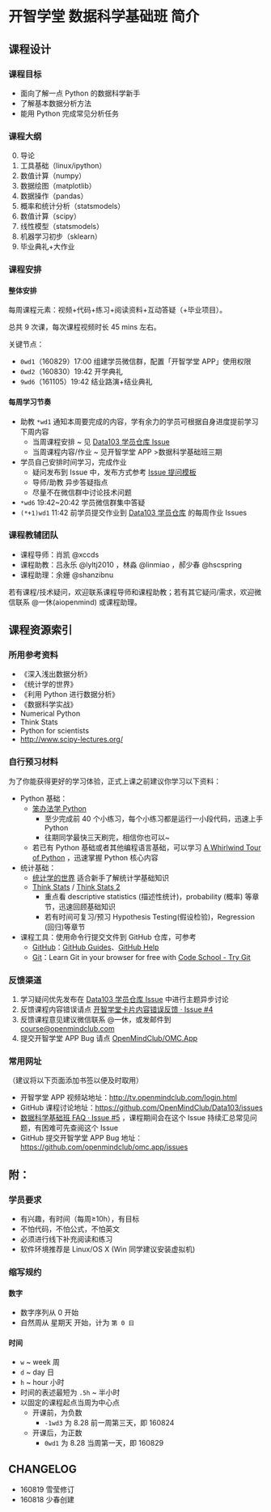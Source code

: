 # 开智学堂 数据科学基础班 简介

## 课程设计

### 课程目标

- 面向了解一点 Python 的数据科学新手
- 了解基本数据分析方法
- 能用 Python 完成常见分析任务


### 课程大纲

0. 导论
1. 工具基础（linux/ipython）
2. 数值计算（numpy）
3. 数据绘图（matplotlib）
4. 数据操作（pandas）
5. 概率和统计分析（statsmodels）
6. 数值计算（scipy）
7. 线性模型（statsmodels）
8. 机器学习初步（sklearn）
9. 毕业典礼+大作业



### 课程安排

#### 整体安排


每周课程元素：视频+代码+练习+阅读资料+互动答疑（+毕业项目）。

总共 9 次课，每次课程视频时长 45 mins 左右。

关键节点：

- `0wd1`（160829）17:00 组建学员微信群，配置「开智学堂 APP」使用权限
- `0wd2`（160830）19:42 开学典礼
- `9wd6`（161105）19:42 结业路演+结业典礼


#### 每周学习节奏

- 助教 `*wd1` 通知本周要完成的内容，学有余力的学员可根据自身进度提前学习下周内容
	- 当周课程安排 ~ 见 [Data103 学员仓库 Issue](https://github.com/OpenMindClub/Data103/issues)
	- 当周课程内容/作业 ~ 见开智学堂 APP >数据科学基础班三期
- 学员自己安排时间学习，完成作业
	- 疑问发布到 Issue 中，发布方式参考 [Issue 提问模板](https://github.com/OpenMindClub/Data103/issues/2)
	- 导师/助教 异步答疑指点
	- 尽量不在微信群中讨论技术问题
- `*wd6` 19:42~20:42 学员微信群集中答疑
- `(*+1)wd1` 11:42 前学员提交作业到 [Data103 学员仓库](https://github.com/OpenMindClub/Data103/issues) 的每周作业 Issues  

### 课程教辅团队

- 课程导师：肖凯 @xccds
- 课程助教：吕永乐 @lyltj2010 ，林淼 @linmiao ，郝少春 @hscspring
- 课程助理：余姗 @shanzibnu

若有课程/技术疑问，欢迎联系课程导师和课程助教；若有其它疑问/需求，欢迎微信联系 @一休(aiopenmind) 或课程助理。


## 课程资源索引

### 所用参考资料

- 《深入浅出数据分析》
- 《统计学的世界》
- 《利用 Python 进行数据分析》
- 《数据科学实战》
- Numerical Python
- Think Stats
- Python for scientists
- http://www.scipy-lectures.org/

### 自行预习材料

为了你能获得更好的学习体验，正式上课之前建议你学习以下资料：

- Python 基础：
	- [笨办法学 Python](http://learnpythonthehardway.org/book/)
		- 至少完成前 40 个小练习，每个小练习都是运行一小段代码，迅速上手 Python
		- 往期同学最快三天刷完，相信你也可以~
	- 若已有 Python 基础或者其他编程语言基础，可以学习 [A Whirlwind Tour of Python](https://github.com/jakevdp/WhirlwindTourOfPython) ，迅速掌握 Python 核心内容
- 统计基础：
	- [统计学的世界](https://book.douban.com/subject/1138353/) 适合新手了解统计学基础知识
	- [Think Stats](http://greenteapress.com/thinkstats/) / [Think Stats 2](http://greenteapress.com/thinkstats2/html/index.html) 
		- 重点看 descriptive statistics (描述性统计)，probability (概率) 等章节，迅速回顾基础知识
		- 若有时间可复习/预习 Hypothesis Testing(假设检验)，Regression (回归)等章节
- 课程工具：使用命令行提交文件到 GitHub 仓库，可参考
	- [GitHub](https://github.com/)：[GitHub Guides](https://guides.github.com/)、[GitHub Help](https://help.github.com/)
	- [Git](https://git-scm.com/)：Learn Git in your browser for free with [Code School - Try Git](https://try.github.io/levels/1/challenges/1)


### 反馈渠道

1. 学习疑问优先发布在 [Data103 学员仓库 Issue](https://github.com/OpenMindClub/Data103/issues) 中进行主题异步讨论
2. 反馈课程内容错误请点 [开智学堂卡片内容错误反馈 · Issue #4](https://github.com/OpenMindClub/Data103/issues/4)
3. 反馈课程意见建议微信联系 @一休，或发邮件到 course@openmindclub.com
4. 提交开智学堂 APP Bug 请点 [OpenMindClub/OMC.App](https://github.com/OpenMindClub/OMC.App/issues) 


### 常用网址

（建议将以下页面添加书签以便及时取用）

- 开智学堂 APP 视频站地址：http://tv.openmindclub.com/login.html
- GitHub 课程讨论地址：https://github.com/OpenMindClub/Data103/issues
- [数据科学基础班 FAQ · Issue #5](https://github.com/OpenMindClub/Data103/issues/5) ，课程期间会在这个 Issue 持续汇总常见问题，有困难可先查阅这个 Issue
- GitHub 提交开智学堂 APP Bug 地址：https://github.com/openmindclub/omc.app/issues


## 附：

### 学员要求

- 有兴趣，有时间（每周≥10h），有目标
- 不怕代码，不怕公式，不怕英文
- 必须进行线下补充阅读和练习
- 软件环境推荐是 Linux/OS X (Win 同学建议安装虚拟机)

### 缩写规约

#### 数字

- 数字序列从 0 开始
- 自然周从 星期天 开始，计为 `第 0 日`

#### 时间

- `w` ~ week 周
- `d` ~ day 日
- `h` ~ hour 小时
- 时间的表述最短为 `.5h` ~ 半小时
- 以固定的课程起点当周为中心点
    + 开课前，为负数
        * `-1wd3` 为 8.28 前一周第三天，即 160824
    + 开课后，为正数
        * `0wd1` 为 8.28 当周第一天，即 160829


## CHANGELOG  

- 160819 雪莹修订
- 	160818 少春创建


